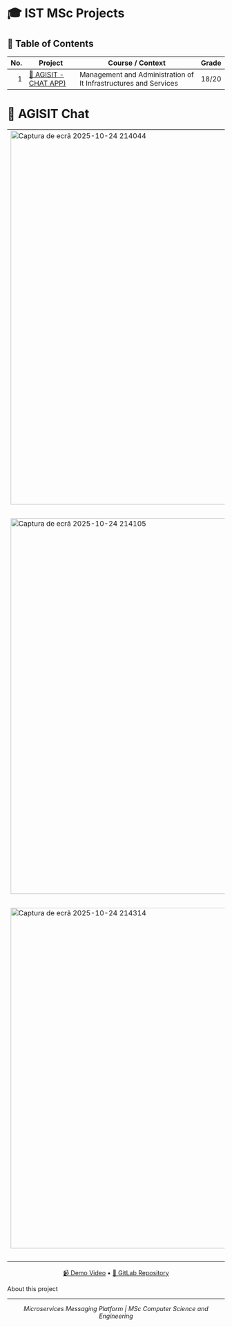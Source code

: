 # 🎓 IST MSc Projects  


## 📌 Table of Contents  

| No. | Project | Course / Context | Grade |
| ---: | --- | --- | --- |
| 1 | [🚀 AGISIT - CHAT APP)]() | Management and Administration of It Infrastructures and Services | 18/20 |

# 💬 AGISIT Chat

<table align="center">
  <tr>
    <td><img width="1919" height="866" alt="Captura de ecrã 2025-10-24 214044" src="https://github.com/user-attachments/assets/af171680-d827-4ad1-9dc4-783a15f2e751" /></td>
  </tr>
  <tr>
    <td align="center"><strong>Login</strong></td>
  </tr>
  <tr>
    <td><img width="1919" height="870" alt="Captura de ecrã 2025-10-24 214105" src="https://github.com/user-attachments/assets/fd816183-20e8-4c3b-90b6-fa74f02edd73" /></td>
  </tr>
  <tr>
    <td align="center"><strong>UI</strong></td>
  </tr>
  <tr>
    <td><img width="1892" height="789" alt="Captura de ecrã 2025-10-24 214314" src="https://github.com/user-attachments/assets/77dfcf7f-912c-4b6b-b7fc-aa3573dc8c07" /></td>
  </tr>
  <tr>
    <td align="center"><strong>Grafana Dashboard</strong></td>
  </tr>
</table>

<p align="center">
  <a href="https://www.youtube.com/watch?v=uqSPkXvHev0" target="_blank">📹 Demo Video</a> •
  <a href="https://github.com/Teroooo/AGISIT-MEIC-IST-AGISIT-CHAT/tree/master" target="_blank">🔗 GitLab Repository</a>
</p>

<details>
<summary style="display: flex; justify-items:center;">About this project</summary>

<hr>

## ⚡ Features

- 🔹 **Real-time messaging** with WebSockets (Socket.io)
- 🔹 **User authentication** with JWT tokens
- 🔹 **Direct & group chats** with contact management
- 🔹 **Microservices architecture** (auth-users, contacts, messages, groups)
- 🔹 **Full observability** with Prometheus & Grafana dashboards
- 🔹 **CI/CD pipeline** with GitLab CI for automated deployments
- 🔹 **Infrastructure as Code** using Ansible & Terraform

## 🛠 Tech Stack

**Frontend:** HTML, CSS, JavaScript

**Backend:** Node.js, Express.js, Socket.io

**Database:** PostgreSQL (one per microservice)

**Orchestration:** Kubernetes (1 master + 3 workers)

**Monitoring:** Prometheus, Grafana

**CI/CD:** GitLab CI/CD, Kaniko, Docker Hub

**Infrastructure:** Google Cloud Platform, Ansible, Terraform

## 📊 Architecture

Microservices-based architecture deployed on self-hosted Kubernetes cluster:
- **Frontend** - Web interface (ingress point)
- **Auth-Users** - Authentication & user management
- **Contacts** - Contact list management
- **Messages** - Direct messaging service
- **Groups** - Group chat management
- **PostgreSQL** - Separate database per service
- **Prometheus + Grafana** - Real-time monitoring & metrics

## 📈 Performance

Evaluated with ApacheBench (1000 requests, 10 concurrent clients):
- **Frontend:** 116.8 req/s, 85ms avg latency
- **Auth (Register):** 112.4 req/s, 89ms avg latency
- **Messages:** 44.4 req/s, 225ms avg latency
- **Contacts/Groups:** ~9 req/s, 1.0-1.1s avg latency

## 👥 Team

**Group 60** - AGISIT 2025/2026, IST-Alameda
- Antero Cabral Marques Morgado (ist1119213)
- António Miguel Duarte Palma (ist1119203)

**Last edited in Jan-2025**

</details>

---

<p align="center">
  <i>Microservices Messaging Platform | MSc Computer Science and Engineering</i>
</p>
